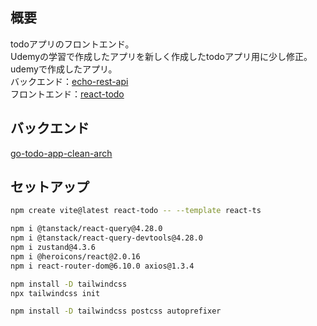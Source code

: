 ## 概要
todoアプリのフロントエンド。  
Udemyの学習で作成したアプリを新しく作成したtodoアプリ用に少し修正。  
udemyで作成したアプリ。  
バックエンド：[echo-rest-api](https://github.com/kazukisasajima/echo-rest-api)  
フロントエンド：[react-todo](https://github.com/kazukisasajima/react-todo)


## バックエンド
[go-todo-app-clean-arch](https://github.com/kazukisasajima/go-todo-app-clean-arch)

## セットアップ
```sh
npm create vite@latest react-todo -- --template react-ts
```

```sh
npm i @tanstack/react-query@4.28.0
npm i @tanstack/react-query-devtools@4.28.0
npm i zustand@4.3.6
npm i @heroicons/react@2.0.16
npm i react-router-dom@6.10.0 axios@1.3.4
```

```sh
npm install -D tailwindcss
npx tailwindcss init
```

```sh
npm install -D tailwindcss postcss autoprefixer
```
